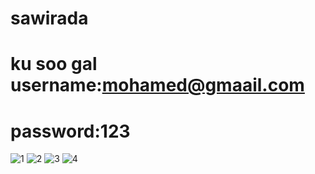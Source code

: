 # sawirada 
# ku soo gal username:mohamed@gmaail.com
# password:123

![1](https://user-images.githubusercontent.com/124419412/216805653-89e818aa-3236-4b59-8b1e-1e53b53f6e53.png)
![2](https://user-images.githubusercontent.com/124419412/216805660-a25116d3-e9a8-49c3-afe3-5de9726a733a.PNG)
![3](https://user-images.githubusercontent.com/124419412/216805680-2bf27b85-77dc-410e-a4b3-19a87a918553.PNG)
![4](https://user-images.githubusercontent.com/124419412/216805691-1ec20352-2f61-40c6-b596-a8b2b34215b8.PNG)
